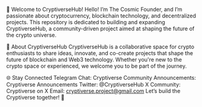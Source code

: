 👋 Welcome to CryptiverseHub!
Hello! I’m The Cosmic Founder, and I’m passionate about cryptocurrency, blockchain technology, and decentralized projects. This repository is dedicated to building and expanding CryptiverseHub, a community-driven project aimed at shaping the future of the crypto universe.

🚀 About CryptiverseHub
CryptiverseHub is a collaborative space for crypto enthusiasts to share ideas, innovate, and co-create projects that shape the future of blockchain and Web3 technology. Whether you're new to the crypto space or experienced, we welcome you to be part of the journey.

🌐 Stay Connected
Telegram Chat: Cryptiverse Community
Announcements: Cryptiverse Announcements
Twitter: @CryptiverseHub
X Community: Cryptiverse on X
Email: cryptiverse.project@gmail.com
Let’s build the Cryptiverse together! 🚀
